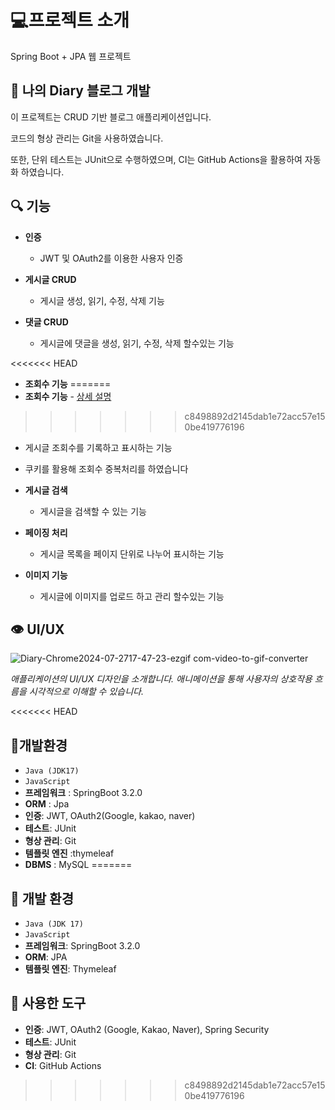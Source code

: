 # :computer:프로젝트 소개 
Spring Boot + JPA 웹 프로젝트
## :blue_book: 나의 Diary 블로그 개발
이 프로젝트는 CRUD 기반 블로그 애플리케이션입니다. 

코드의 형상 관리는 Git을 사용하였습니다.

또한, 단위 테스트는 JUnit으로 수행하였으며, CI는 GitHub Actions을 활용하여 자동화 하였습니다. 

## :mag: 기능
- **인증**
  - JWT 및 OAuth2를 이용한 사용자 인증
 
    
- **게시글 CRUD**
  - 게시글 생성, 읽기, 수정, 삭제 기능
 
  
- **댓글 CRUD**
  - 게시글에 댓글을 생성, 읽기, 수정, 삭제 할수있는 기능
   
  
<<<<<<< HEAD
- **조회수 기능**
=======
- **조회수 기능** - [상세 설명](https://github.com/creamleeminsoo/blog-developer/wiki/view_count)
>>>>>>> c8498892d2145dab1e72acc57e150be419776196
  - 게시글 조회수를 기록하고 표시하는 기능
 
    
  - 쿠키를 활용해 조회수 중복처리를 하였습니다
      
  
- **게시글 검색**
  - 게시글을 검색할 수 있는 기능
      
  
- **페이징 처리**
  - 게시글 목록을 페이지 단위로 나누어 표시하는 기능
 
  
- **이미지 기능**
  - 게시글에 이미지를 업로드 하고 관리 할수있는 기능
## :eye: UI/UX

![Diary-Chrome2024-07-2717-47-23-ezgif com-video-to-gif-converter](https://github.com/user-attachments/assets/45c9e414-9148-42c2-9793-18ca1a9aa317)


*애플리케이션의 UI/UX 디자인을 소개합니다. 애니메이션을 통해 사용자의 상호작용 흐름을 시각적으로 이해할 수 있습니다.*

<<<<<<< HEAD
## :low_brightness:개발환경
- `Java (JDK17)`
- `JavaScript`
- **프레임워크** : SpringBoot 3.2.0
- **ORM** : Jpa
- **인증**: JWT, OAuth2(Google, kakao, naver) 
- **테스트**: JUnit
- **형상 관리**: Git
- **템플릿 엔진** :thymeleaf
- **DBMS** : MySQL 
=======
## :low_brightness: 개발 환경
- `Java (JDK 17)`
- `JavaScript`
- **프레임워크**: SpringBoot 3.2.0
- **ORM**: JPA
- **템플릿 엔진**: Thymeleaf

## :wrench: 사용한 도구
- **인증**: JWT, OAuth2 (Google, Kakao, Naver), Spring Security
- **테스트**: JUnit
- **형상 관리**: Git
- **CI**: GitHub Actions
>>>>>>> c8498892d2145dab1e72acc57e150be419776196






